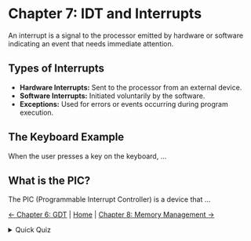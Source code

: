 # Chapter 7: IDT and Interrupts

An interrupt is a signal to the processor emitted by hardware or software indicating an event that needs immediate attention.

## Types of Interrupts
- **Hardware Interrupts:** Sent to the processor from an external device.
- **Software Interrupts:** Initiated voluntarily by the software.
- **Exceptions:** Used for errors or events occurring during program execution.

## The Keyboard Example
When the user presses a key on the keyboard, ...

## What is the PIC?
The PIC (Programmable Interrupt Controller) is a device that ...

[← Chapter 6: GDT](Chapter6.md) | [Home](README.md) | [Chapter 8: Memory Management →](Chapter8.md)

<details>
<summary>Quick Quiz</summary>
<p>What is an interrupt?</p>
<button onclick="alert('Correct!')">A signal to the processor that needs immediate attention.</button>
<button onclick="alert('Try again!')">A function call within the program.</button>
</details>
